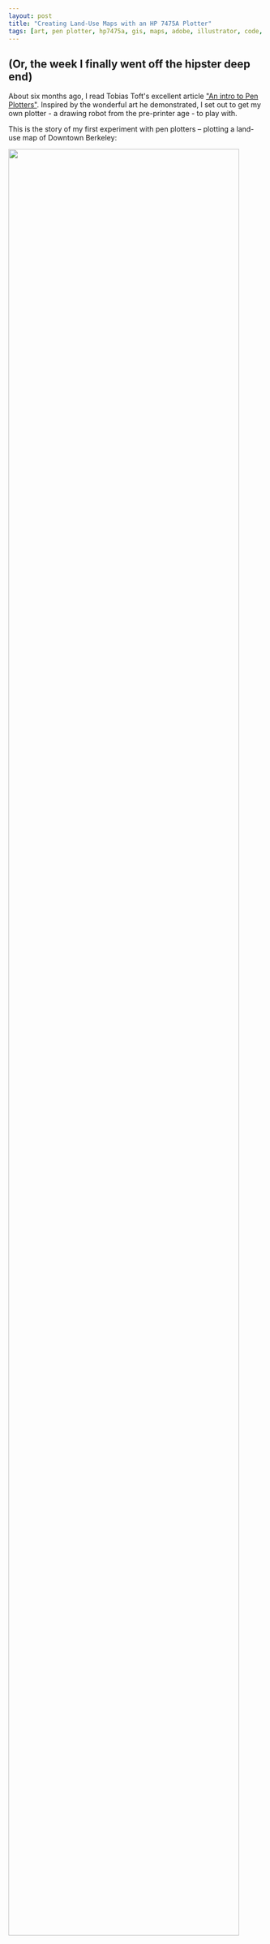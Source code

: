 ```yaml
---
layout: post
title: "Creating Land-Use Maps with an HP 7475A Plotter"
tags: [art, pen plotter, hp7475a, gis, maps, adobe, illustrator, code, bash, shell, fun, hardware]
---
```


<h2 class="subtitle">(Or, the week I finally went off the hipster deep end)</h2>

About six months ago, I read Tobias Toft's excellent article ["An intro to Pen Plotters"](http://www.tobiastoft.com/posts/an-intro-to-pen-plotters). Inspired by the wonderful art he demonstrated, I set out to get my own plotter - a drawing robot from the pre-printer age - to play with.

This is the story of my first experiment with pen plotters – plotting a land-use map of Downtown Berkeley:

<img class="figure" src="/blog/images/plotting_maps_5.png" style="width: 95%" />

### Setting up and using an HP 7475A plotter

I took Tobias's advice and took to eBay to look for HP 7xxx-series plotters. I found a cheap HP 7475A that looked to be in good condition, and eagerly awaited its arrival ... only to discover that I hadn't been careful enough in looking at the listing and that the plotter came with the dreaded [HP-IB](https://en.wikipedia.org/wiki/IEEE-488) port:

<img class="figure" src="https://i.imgur.com/htvS654.png" />

I didn't know this at the time, but it turns out the that HP 7475A was one of the few HP pen plotters that came in two models: one with a forward-compatible serial port and one with a backward-compatible HP-IB port. Not having any idea what to do with this strange plug (it's not 1985 anymore, after all), I turned to the internet and discovered [a post](https://softsolder.com/2015/04/20/hp-7475a-plotter-rehabilitation/) that began a sentence with "_FWIW, if you have an HP-IB plotter, you should probably just hack an Arduino into the motor control connections..._" Yikes, that's a bit more than I'd signed up for.

Fortunately, the eBay seller was understanding and let me return the HP-IB plotter. Eventually I managed to find an HP 7475A with a serial port. From there, I was able to follow Tobias's instructions. I got a [null modem cable](https://www.amazon.com/gp/product/B00066HL50) and a [serial-to-USB converter cable](https://www.amazon.com/gp/product/B00IDSM6BW) and plugged the plotter into my Macbook.

I tested the plotter out by sending some commands over [Coolterm](http://freeware.the-meiers.org/), but found it pretty finicky. After trying a few different terminal emulators and plotting utilities, I discovered the excellent [Chiplotle](http://sites.music.columbia.edu/cmc/chiplotle/) library, and have been using it ever since. For interactive plotting I load the `chiplotle` shell, and for quickly plotting HPGL files created separately I use the `plot_hpgl_file.py` script.

### Loading and Exporting Shapefiles

The first step to plotting a map is loading the appropriate shapefile in a GIS environment (I use the open-source [QGIS](https://qgis.org/en/site/)) and exporting each desired layer as PDF. I followed the instructions in the ["Preparing Data"](https://docs.qgis.org/2.18/en/docs/training_manual/foreword/preparing_data.html#hard-ty) section of the QGIS tutorial to load a map of Berkeley from [OpenStreetMap](http://www.openstreetmap.org/):

<img class="figure" src="/blog/images/plotting_maps_1.png" style="width: 100%" />

From there, I exported a PDF for each layer I was interested in:

- `roads.pdf` is the set of lines (roads, train tracks, paths, etc) with labels removed
- `comm.pdf` is the union of the "commercial" and "retail" polygon layers
- `inst.pdf` is the "institutional" polygon layer (admittedly this layer doesn't have a lot in it)
- `green.pdf` is the union of the "farmland", "forest", "grass", and "recreational_ground" polygon layers

Initially I separately exported the "residential" layer as well, but I found that it cluttered up the map too much. There is also a layer consisting of all structures, which likewise would have been cool to use (in particular, it would have made the university grounds on the right side look less sparse) but likewise it caused too much clutter.

I selected each layer (or set of layers) in turn and exported to PDF (**Project | Export to PDF**), being careful to preserve the exact same dimensions and map coordinates between each PDF.

### Converting PDF -> HPGL

Now that I had a bunch of PDFs, I needed to convert them to the HPGL format for plotting. I couldn't find any way to convert PDF -> HPGL in one operation, and settled for converting PDF -> PS using `pdf2ps` and PS -> HGPL using [`pstoedit`](http://www.pstoedit.net/).

I wrote a simple `pdf2hpgl.sh` script that, given a list of pairs of PDF file paths and pen numbers (for example, `pdf2hpgl.sh roads.pdf 3 comm.pdf 5 inst.pdf 4 green.ps 2`), converts each PDF file into an HPGL file, changes all `SP` (select pen) commands to use the given pen number (instead of the more-or-less random pen selections made by `pstoedit`), and concatenates the result together into one big HPGL file:

{% highlight bash %}
#!/usr/bin/env bash
# Requires pdf2ps and pstoedit.
OUTPUT_FILE="out.hpgl"

rm $OUTPUT_FILE

while (( "$#" >= 2 )); do
  PNG_FILE=$1
  PEN=$2
  shift 2

  PS_FILE="${PNG_FILE%.*}.ps"
  HPGL_FILE="${PNG_FILE%.*}.hpgl"

  pdf2ps $PNG_FILE $PS_FILE
  pstoedit -f plot-hpgl $PS_FILE $HPGL_FILE
  cat $HPGL_FILE | sed -e "s/SP[0-9]*;/SP$PEN;/g" >> $OUTPUT_FILE

  rm $PS_FILE
  rm $HPGL_FILE
done
{% endhighlight %}
[//]: #*

And _voila_, we now have an HPGL file that we can send directly to the plotter.

Here's what it looks like with just the `roads` layer plotted:

<img class="figure" src="/blog/images/plotting_maps_2.jpg" style="width: 95%" />

Unfortunately, the polygon layers don't end up looking very good when simply overlaid on top of the roads layer _(I neglected to take a photo of this; you'll have to take my word for it)_, since they're just rectangular outlines that are difficult to see next to the black lines of the roads.

If we want to display the land-use layers in a legible way, we'll need to get a little creative. How about turning those polygons into hatching lines?

### Creating Hatching with Adobe Illustrator

I decided to use Adobe Illustrator to generate the hatching lines, but me not being an Illustrator expert by any means, I spent many hours fruitlessly trying different tools to no avail. The issue was that I needed to create a PS file with just the lines themselves – no hatching patterns defined, no masking layers – because the HPGL dialect spoken by the HP 7475A (as opposed to the later, more sophisticated HP-GL/2) doesn't support any of these fancy features.

I finally gave up on figuring this out on my own, and asked Stack Exchange, where I got [my answer](https://graphicdesign.stackexchange.com/a/109030/120870).

The workflow I finally settled on is a bit convoluted, but it does work:

- Load the PS file corresponding to a single layer in Illustrator (using `pdf2ps` to generate the PS from the QGIS PDF export).
- Remove the background layer to leave just the layer with the polygon paths.
- Select the remaining layer. If there are multiple paths, use **Pathfinder | Unite**.
- With the layer still selected, create a compound path with **Object | Compound Path | Make**.
- Fill the path with [a pattern I made of diagonal strokes](https://github.com/AlexNisnevich/hp7475a/blob/master/Hatching.ai), and remove the stroke outline.
- Adjust the spacing of the hatching lines as desired with **Object | Transform | Scale** (with only "Transform Patterns" checked).
- Convert the compount path to a group of hatching lines with **Object | Expand** and then **Object | Path | Outline Stroke**.
- Release the clipping mask: **Object | Clipping Mask | Release**.
- Select everything and click **Pathfinder | Crop** in the **Properties** panel.
- Finally, export the result back to PS by printing to Postscript using the "Device Independent" PPD. I then converted the PS file to HPGL using a modified version of my `pdf2hpgl.sh` script that simply skips the `pdf2ps` step.

Here's what it looks like when I plot the resulting hatch lines for just one layer (the "commercial" layer):

<img class="figure" src="/blog/images/plotting_maps_3.jpg" style="width: 95%" />

Not bad, huh?

Once we have hatching for one layer working, we can do the rest of them just by repeating the process for each layer. I did have to carefully align each layer together in Illustrator (and then print them out to Postscript one at a time by selectively hiding layers):

<img class="figure" src="/blog/images/plotting_maps_4.png" style="width: 100%" />

That said, you can create some cool glitchy art by neglecting to properly align the layers:

<img class="figure" src="/blog/images/plotting_maps_6.jpg" style="width: 80%" />

### The Final Product

I ran `plot_hpgl_file.py` and crossed my fingers. After 10 minutes of meticulous plotting, the map came out of the plotter, and actually looked halfway decent. I added some text and carefully cut the paper from 11"x17" to 11"x14" to reduce the amount of unsightly white space at the bottom:

<img class="figure" src="/blog/images/plotting_maps_5.png" style="width: 95%" />

Not perfect, but it's certainly not bad for a week's work.

I haven't had the chance to do much else with the pen plotter yet, but hopefully this gave you a taste of what these little robots can do. And who knows, maybe I can inspire someone else to save a plotter from a junkyard, like Tobias Toft's article inspired me. (Just watch out for the dreaded HP-IB port...)

